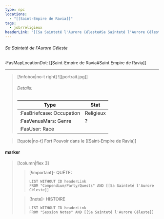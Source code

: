 ```yaml
---
type: npc
locations:
  - "[[Saint-Empire de Ravia]]"
tags:
  - job/religieux
headerLink: "[[Sa Sainteté l'Aurore Céleste#Sa Sainteté l'Aurore Céleste]]"
---
```

###### Sa Sainteté de l'Aurore Céleste
<span class="sub2">:FasMapLocationDot: [[Saint-Empire de Ravia#Saint Empire de Ravia]] </span>
___

> [!infobox|no-t right]
> ![[portrait.jpg]]
> ###### Details:
> | Type | Stat |
> | ---- | ---- |
> | :FasBriefcase: Occupation |  Religieux |
> | :FasVenusMars: Genre | ? |
> | :FasUser: Race |  |
<span class="clearfix"></span>

> [!quote|no-t]
>Fort Pouvoir dans le [[Saint-Empire de Ravia]]
#### marker
> [!column|flex 3]
>> [!important]- QUÊTE:
>>```dataview
>>LIST WITHOUT ID headerLink
>>FROM "Compendium/Party/Quests" AND [[Sa Sainteté l'Aurore Céleste]]
>
>>[!note]- HISTOIRE
>>```dataview
>>LIST WITHOUT ID headerLink
>>FROM "Session Notes" AND [[Sa Sainteté l'Aurore Céleste]]
